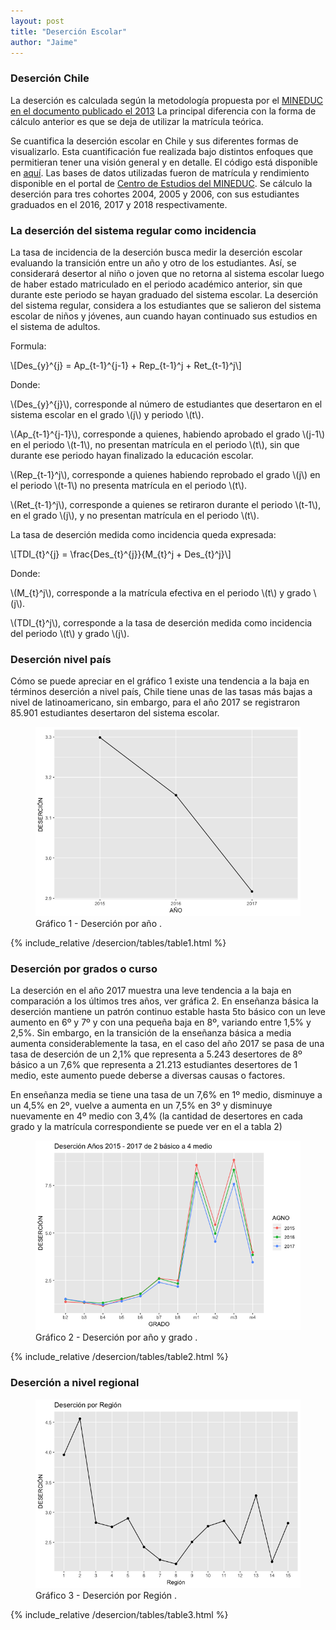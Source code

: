 ```yaml
---
layout: post
title: "Deserción Escolar"
author: "Jaime"
---
```

### Deserción Chile
La deserción es calculada según la metodología propuesta por el [MINEDUC en el documento publicado el 2013](https://centroestudios.mineduc.cl/wp-content/uploads/sites/100/2017/06/A2N15_Desercion_escolar.pdf) La principal diferencia con la forma de cálculo anterior es que se deja de utilizar la matrícula teórica.

Se cuantifica la deserción escolar en Chile y sus diferentes formas de visualizarlo. Esta cuantificación fue realizada bajo distintos enfoques que permitieran tener una visión general y en detalle. El código está disponible en [aquí](https://github.com/jmanquez/DESERCION). Las bases de datos utilizadas fueron de matrícula y rendimiento disponible en el portal de [Centro de Estudios del MINEDUC](http://datosabiertos.mineduc.cl/). Se cálculo la deserción para tres cohortes 2004, 2005 y 2006, con sus estudiantes graduados en el 2016, 2017 y 2018 respectivamente.

### La deserción del sistema regular como incidencia
La tasa de incidencia de la deserción busca medir la deserción escolar evaluando la transición entre un año y otro de los estudiantes. Así, se considerará desertor al niño o joven que no retorna al sistema escolar luego de haber estado matriculado en el periodo académico anterior, sin que durante este periodo se hayan graduado del sistema escolar. La deserción del sistema regular, considera a los estudiantes que se salieron del sistema escolar de niños y jóvenes, aun cuando hayan continuado sus estudios en el sistema de adultos.

Formula:

\\[Des_{y}^{j} = Ap_{t-1}^{j-1} +  Rep_{t-1}^j + Ret_{t-1}^j\\]

Donde:

\\(Des_{y}^{j}\\), corresponde al número de estudiantes que desertaron en el sistema escolar en el grado \\(j\\) y periodo \\(t\\).

\\(Ap_{t-1}^{j-1}\\), corresponde a quienes, habiendo aprobado el grado \\(j-1\\) en el periodo \\(t-1\\), no presentan matrícula en el periodo \\(t\\), sin que durante ese periodo hayan finalizado la educación escolar.

\\(Rep_{t-1}^j\\), corresponde a quienes habiendo reprobado el grado \\(j\\) en el periodo \\(t-1\\) no presenta matrícula en el periodo \\(t\\).

\\(Ret_{t-1}^j\\), corresponde a quienes se retiraron durante el periodo \\(t-1\\), en el grado \\(j\\), y no presentan matrícula en el periodo \\(t\\).

La tasa de deserción medida como incidencia queda expresada:

\\[TDI_{t}^{j} = \frac{Des_{t}^{j}}{M_{t}^j + Des_{t}^j}\\]

Donde:

\\(M_{t}^j\\), corresponde a la matrícula efectiva en el periodo \\(t\\) y grado \\(j\\).

\\(TDI_{t}^j\\), corresponde a la tasa de deserción medida como incidencia del periodo \\(t\\) y grado \\(j\\).

### Deserción nivel país

Cómo se puede apreciar en el gráfico 1 existe una tendencia a la baja en términos deserción a nivel país, Chile tiene unas de las tasas más bajas a nivel de latinoamericano, sin embargo, para el año 2017 se registraron 85.901 estudiantes desertaron del sistema escolar.

<figure class="figure">
  <img src="/assets/img/desercion/des_agnos-1.png" class="figure-img img-fluid mx-auto" alt="Deserción por años">
    <figcaption class="figure-caption text-center"> Gráfico 1 - Deserción por año .</figcaption>
</figure>

<!--![Deserción años](/assets/img/desercion/unnamed-chunk-2-1.png)
-->
{% include_relative /desercion/tables/table1.html %}

### Deserción por grados o curso

La deserción en el año 2017 muestra una leve tendencia a la baja en comparación a los últimos tres años, ver gráfica 2. En enseñanza básica la deserción mantiene un patrón continuo estable hasta 5to básico con un leve aumento en 6º y 7º y con una pequeña baja en 8º, variando entre 1,5% y 2,5%. Sin embargo, en la transición de la enseñanza básica a media aumenta considerablemente la tasa, en el caso del año 2017 se pasa de una tasa de deserción de un 2,1% que representa a 5.243 desertores de 8º básico a un 7,6% que representa a 21.213 estudiantes desertores de 1 medio, este aumento puede deberse a diversas causas o factores.

En enseñanza media se tiene una tasa de un 7,6% en 1º medio, disminuye a un 4,5% en 2º, vuelve a aumenta en un 7,5% en 3º y disminuye nuevamente en 4º medio con 3,4% (la cantidad de desertores en cada grado y la matrícula correspondiente se puede ver en el a tabla 2)

<figure class="figure">
  <img src="/assets/img/desercion/des_agno_grado-1.png" class="figure-img img-fluid mx-auto" alt="Deserción por grado y años">
  <figcaption class="figure-caption text-center"> Gráfico 2 - Deserción por año y grado .</figcaption>
</figure>

{% include_relative /desercion/tables/table2.html %}

### Deserción a nivel regional

<figure class="figure">
  <img src="/assets/img/desercion/des_region-1.png" class="figure-img img-fluid mx-auto" alt="Deserción Regional">
    <figcaption class="figure-caption text-center"> Gráfico 3 - Deserción por Región .</figcaption>
</figure>

{% include_relative /desercion/tables/table3.html %}
